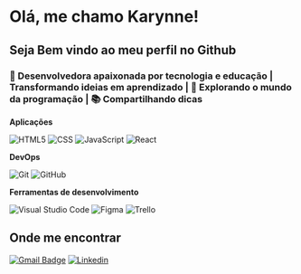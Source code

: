 # Olá, me chamo Karynne!
## Seja Bem vindo ao meu perfil no Github
### 🌟 Desenvolvedora apaixonada por tecnologia e educação | Transformando ideias em aprendizado | 🚀 Explorando o mundo da programação | 📚 Compartilhando dicas

**Aplicações**

![HTML5](https://img.shields.io/badge/-HTML5-333333?style=flat&logo=HTML5)
![CSS](https://img.shields.io/badge/-CSS-333333?style=flat&logo=CSS3&logoColor=1572B6)
![JavaScript](https://img.shields.io/badge/-JavaScript-333333?style=flat&logo=javascript)
![React](https://img.shields.io/badge/-React-333333?style=flat&logo=react)

**DevOps**

![Git](https://img.shields.io/badge/-Git-333333?style=flat&logo=git)
![GitHub](https://img.shields.io/badge/-GitHub-333333?style=flat&logo=github)

**Ferramentas de desenvolvimento**

![Visual Studio Code](https://img.shields.io/badge/-Visual%20Studio%20Code-333333?style=flat&logo=visual-studio-code&logoColor=007ACC)
![Figma](https://img.shields.io/badge/-Figma-333333?style=flat&logo=figma&logoColor=007ACC)
![Trello](https://img.shields.io/badge/-Trello-333333?style=flat&logo=trello&logoColor=007ACC)

## Onde me encontrar

[![Gmail Badge](https://img.shields.io/badge/Email-006bed?style=flat-square&logo=Gmail&logoColor=white&link=mailto:SEU-EMAIL)](mailto:karynne.dev@gmail.com)
[![Linkedin](https://img.shields.io/badge/-Linkedin-blue?style=flat-square&logo=Linkedin&logoColor=white&link=https://www.linkedin.com/in/karynne-moreira-4865905a/)](https://www.linkedin.com/in/karynne-moreira-4865905a/)
